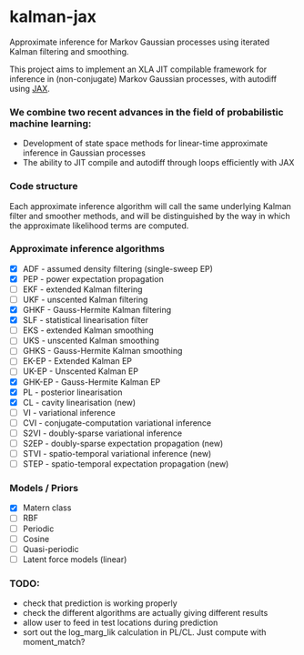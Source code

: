 # kalman-jax
Approximate inference for Markov Gaussian processes using iterated Kalman filtering and smoothing.

This project aims to implement an XLA JIT compilable framework for inference in (non-conjugate) Markov Gaussian processes, with autodiff using [JAX](https://github.com/google/jax).

### We combine two recent advances in the field of probabilistic machine learning:
 - Development of state space methods for linear-time approximate inference in Gaussian processes
 - The ability to JIT compile and autodiff through loops efficiently with JAX

### Code structure
Each approximate inference algorithm will call the same underlying Kalman filter and smoother methods, and will be distinguished by the way in which the approximate likelihood terms are computed.

### Approximate inference algorithms
 - [x] ADF - assumed density filtering (single-sweep EP)
 - [x] PEP - power expectation propagation
 - [ ] EKF - extended Kalman filtering
 - [ ] UKF - unscented Kalman filtering
 - [x] GHKF - Gauss-Hermite Kalman filtering
 - [x] SLF - statistical linearisation filter
 - [ ] EKS - extended Kalman smoothing
 - [ ] UKS - unscented Kalman smoothing
 - [ ] GHKS - Gauss-Hermite Kalman smoothing
 - [ ] EK-EP - Extended Kalman EP
 - [ ] UK-EP - Unscented Kalman EP
 - [x] GHK-EP - Gauss-Hermite Kalman EP
 - [x] PL - posterior linearisation
 - [x] CL - cavity linearisation (new)
 - [ ] VI - variational inference
 - [ ] CVI - conjugate-computation variational inference
 - [ ] S2VI - doubly-sparse variational inference
 - [ ] S2EP - doubly-sparse expectation propagation (new)
 - [ ] STVI - spatio-temporal variational inference (new)
 - [ ] STEP - spatio-temporal expectation propagation (new)

### Models / Priors
- [x] Matern class
- [ ] RBF
- [ ] Periodic
- [ ] Cosine
- [ ] Quasi-periodic
- [ ] Latent force models (linear)

### TODO:
- check that prediction is working properly
- check the different algorithms are actually giving different results
- allow user to feed in test locations during prediction
- sort out the log_marg_lik calculation in PL/CL. Just compute with moment_match?